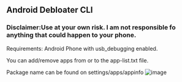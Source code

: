 ## Android Debloater CLI

### Disclaimer:Use at your own risk. I am not responsible fo anything that could happen to your phone.

Requirements:
Android Phone with usb_debugging enabled.

You can add/remove apps from or to the app-list.txt file.

Package name can be found on settings/apps/appinfo
![image](https://user-images.githubusercontent.com/103060398/225988031-b00ec625-2559-4c0a-ab49-6fb00ee1abef.png)

